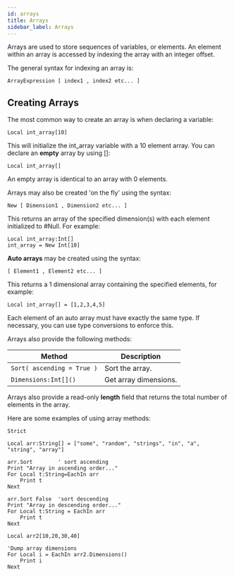 ```yaml
---
id: arrays
title: Arrays
sidebar_label: Arrays
---
```


Arrays are used to store sequences of variables, or elements. An element within an array is accessed by indexing the
array with an integer offset.

The general syntax for indexing an array is:

```blitzmax
ArrayExpression [ index1 , index2 etc... ]
```

## Creating Arrays

The most common way to create an array is when declaring a variable:

```blitzmax
Local int_array[10]
```

This will initialize the int_array variable with a 10 element array. You can declare an **empty** array by using []:

```
Local int_array[]
```

An empty array is identical to an array with 0 elements.

Arrays may also be created 'on the fly' using the syntax:

```blitzmax
New [ Dimension1 , Dimension2 etc... ]
```

This returns an array of the specified dimension(s) with each element initialized to #Null. For example:

```blitzmax
Local int_array:Int[]
int_array = New Int[10]
```

**Auto arrays** may be created using the syntax:

```blitzmax
[ Element1 , Element2 etc... ]
```

This returns a 1 dimensional array containing the specified elements, for example:

```blitzmax
Local int_array[] = [1,2,3,4,5]
```

Each element of an auto array must have exactly the same type. If necessary, you can use type conversions to enforce this.

Arrays also provide the following methods:

| Method  | Description  |
|---|---|
| ```Sort( ascending = True )``` | Sort the array.  |
| ```Dimensions:Int[]()```  | Get array dimensions.  |

Arrays also provide a read-only **length** field that returns the total number of elements in the array.

Here are some examples of using array methods:

```blitzmax
Strict

Local arr:String[] = ["some", "random", "strings", "in", "a", "string", "array"]

arr.Sort        ' sort ascending
Print "Array in ascending order..."
For Local t:String=EachIn arr
    Print t
Next

arr.Sort False  'sort descending
Print "Array in descending order..."
For Local t:String = EachIn arr
    Print t
Next

Local arr2[10,20,30,40]

'Dump array dimensions
For Local i = EachIn arr2.Dimensions()
    Print i
Next
```
